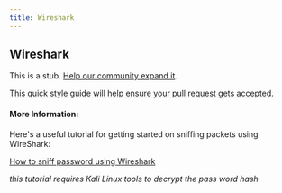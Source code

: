 ```yaml
---
title: Wireshark
---
```

## Wireshark

This is a stub. <a href='https://github.com/freecodecamp/guides/tree/master/src/pages/security/wireshark/index.md' target='_blank' rel='nofollow'>Help our community expand it</a>.

<a href='https://github.com/freecodecamp/guides/blob/master/README.md' target='_blank' rel='nofollow'>This quick style guide will help ensure your pull request gets accepted</a>.

<!-- The article goes here, in GitHub-flavored Markdown. Feel free to add YouTube videos, images, and CodePen/JSBin embeds  -->

#### More Information:
<!-- Please add any articles you think might be helpful to read before writing the article -->
Here's a useful tutorial for getting started on sniffing packets using WireShark:

[How to sniff password using Wireshark](https://codingsec.net/2016/04/how-sniff-password-using-wireshark/)

*this tutorial requires Kali Linux tools to decrypt the pass word hash*


